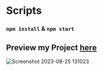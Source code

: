 # Scripts 

### `npm install` & `npm start`

## Preview my Project [here](https://refurbished-phones.netlify.app)

![Screenshot 2023-08-25 131023](https://github.com/amanr-dev/phone-store-app/assets/124811276/0cb560a0-617a-48c2-81f0-30e04071c161)
